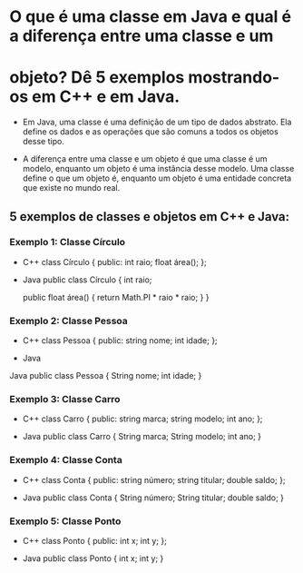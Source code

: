 
# O que é uma classe em Java e qual é a diferença entre uma classe e um 
# objeto? Dê 5 exemplos mostrando-os em C++ e em Java.

* Em Java, uma classe é uma definição de um tipo de dados abstrato. Ela define os dados e as operações que são comuns a todos os objetos desse tipo.

* A diferença entre uma classe e um objeto é que uma classe é um modelo, enquanto um objeto é uma instância desse modelo. Uma classe define o que um objeto é, enquanto um objeto é uma entidade concreta que existe no mundo real.

## 5 exemplos de classes e objetos em C++ e Java:

### Exemplo 1: Classe Círculo


* C++
class Círculo {
public:
  int raio;
  float área();
};

* Java
public class Círculo {
  int raio;

  public float área() {
    return Math.PI * raio * raio;
  }
}


### Exemplo 2: Classe Pessoa

* C++
class Pessoa {
public:
  string nome;
  int idade;
};

* Java

Java
public class Pessoa {
  String nome;
  int idade;
}

### Exemplo 3: Classe Carro

* C++
class Carro {
public:
  string marca;
  string modelo;
  int ano;
};

* Java
public class Carro {
  String marca;
  String modelo;
  int ano;
}


### Exemplo 4: Classe Conta

* C++
class Conta {
public:
  string número;
  string titular;
  double saldo;
};

* Java
public class Conta {
  String número;
  String titular;
  double saldo;
}


### Exemplo 5: Classe Ponto

* C++
class Ponto {
public:
  int x;
  int y;
};

* Java
public class Ponto {
  int x;
  int y;
}